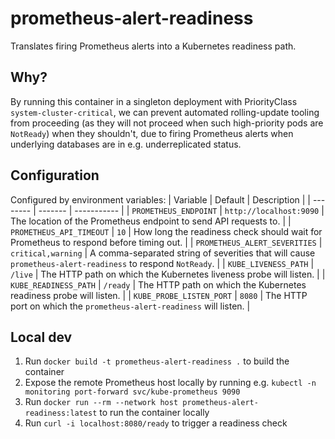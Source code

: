 # prometheus-alert-readiness

Translates firing Prometheus alerts into a Kubernetes readiness path.

## Why?
By running this container in a singleton deployment with PriorityClass `system-cluster-critical`, we can prevent automated rolling-update tooling from proceeding (as they will not proceed when such high-priority pods are `NotReady`) when they shouldn't, due to firing Prometheus alerts when underlying databases are in e.g. underreplicated status.

## Configuration
Configured by environment variables:
| Variable | Default | Description |
| -------- | ------- | ----------- |
| `PROMETHEUS_ENDPOINT` | `http://localhost:9090` | The location of the Prometheus endpoint to send API requests to. |
| `PROMETHEUS_API_TIMEOUT` | `10` | How long the readiness check should wait for Prometheus to respond before timing out. |
| `PROMETHEUS_ALERT_SEVERITIES` | `critical,warning` | A comma-separated string of severities that will cause `prometheus-alert-readiness` to respond `NotReady`. |
| `KUBE_LIVENESS_PATH` | `/live` | The HTTP path on which the Kubernetes liveness probe will listen. |
| `KUBE_READINESS_PATH` | `/ready` | The HTTP path on which the Kubernetes readiness probe will listen. |
| `KUBE_PROBE_LISTEN_PORT` | `8080` | The HTTP port on which the `prometheus-alert-readiness` will listen. |

## Local dev
1. Run `docker build -t prometheus-alert-readiness .` to build the container
2. Expose the remote Prometheus host locally by running e.g. `kubectl -n monitoring port-forward svc/kube-prometheus 9090`
3. Run `docker run --rm --network host prometheus-alert-readiness:latest` to run the container locally
4. Run `curl -i localhost:8080/ready` to trigger a readiness check

